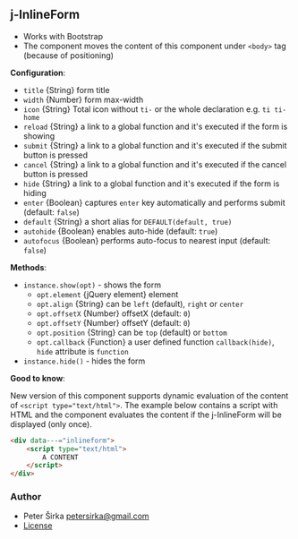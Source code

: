 ## j-InlineForm

- Works with Bootstrap
- The component moves the content of this component under `<body>` tag (because of positioning)

__Configuration__:

- `title` {String} form title
- `width` {Number} form max-width
- `icon` {String} Total icon without `ti-` or the whole declaration e.g. `ti ti-home`
- `reload` {String} a link to a global function and it's executed if the form is showing
- `submit` {String} a link to a global function and it's executed if the submit button is pressed
- `cancel` {String} a link to a global function and it's executed if the cancel button is pressed
- `hide` {String} a link to a global function and it's executed if the form is hiding
- `enter` {Boolean} captures `enter` key automatically and performs submit (default: `false`)
- `default` {String} a short alias for `DEFAULT(default, true)`
- `autohide` {Boolean} enables auto-hide (default: `true`)
- `autofocus` {Boolean} performs auto-focus to nearest input (default: `false`)

__Methods__:

- `instance.show(opt)` - shows the form
	- `opt.element` {jQuery element} element
	- `opt.align` {String} can be `left` (default), `right` or `center`
	- `opt.offsetX` {Number} offsetX (default: `0`)
	- `opt.offsetY` {Number} offsetY (default: `0`)
	- `opt.position` {String} can be `top` (default) or `bottom`
	- `opt.callback` {Function} a user defined function `callback(hide)`, `hide` attribute is `function`
- `instance.hide()` - hides the form

__Good to know__:

New version of this component supports dynamic evaluation of the content of `<script type="text/html">`. The example below contains a script with HTML and the component evaluates the content if the j-InlineForm will be displayed (only once).

```html
<div data---="inlineform">
	<script type="text/html">
		A CONTENT
	</script>
</div>
```

### Author

- Peter Širka <petersirka@gmail.com>
- [License](https://www.totaljs.com/license/)